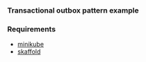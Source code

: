 ### Transactional outbox pattern example

### Requirements

- [minikube](https://minikube.sigs.k8s.io/docs/)
- [skaffold](https://skaffold.dev/)